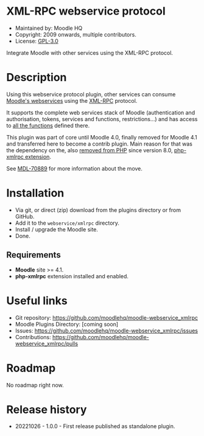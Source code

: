 XML-RPC webservice protocol
=======================
* Maintained by: Moodle HQ
* Copyright: 2009 onwards, multiple contributors.
* License: [GPL-3.0](LICENSE)

Integrate Moodle with other services using the XML-RPC protocol.

Description
===========
Using this webservice protocol plugin, other services can consume [Moodle's webservices](https://docs.moodle.org/en/Web_services) using the [XML-RPC](http://xmlrpc.com) protocol.

It supports the complete web services stack of Moodle (authentication and authorisation, tokens, services and functions, restrictions...) and has access to [all the functions](https://docs.moodle.org/dev/Web_service_API_functions) defined there.

This plugin was part of core until Moodle 4.0, finally removed for Moodle 4.1 and transferred here to become a contrib plugin. Main reason for that was the dependency on the, also [removed from PHP](https://php.watch/versions/8.0/xmlrpc) since version 8.0, [php-xmlrpc extension](https://www.php.net/manual/en/book.xmlrpc.php).

See [MDL-70889](https://tracker.moodle.org/browse/MDL-70889) for more information about the move.

Installation
============
- Via git, or direct (zip) download from the plugins directory or from GitHub.
- Add it to the `webservice/xmlrpc` directory.
- Install / upgrade the Moodle site.
- Done.

Requirements
------------
- **Moodle** site >= 4.1.
- **php-xmlrpc** extension installed and enabled.

Useful links
============
* Git repository: https://github.com/moodlehq/moodle-webservice_xmlrpc
* Moodle Plugins Directory:  [coming soon]
* Issues: https://github.com/moodlehq/moodle-webservice_xmlrpc/issues
* Contributions: https://github.com/moodlehq/moodle-webservice_xmlrpc/pulls

Roadmap
=======
No roadmap right now.

Release history
===============
- 20221026 - 1.0.0 - First release published as standalone plugin.